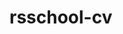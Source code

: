 # rsschool-cv  
[](https://dashachernyh.github.io/rsschool-cv/cv)
[](https://dashachernyh.github.io/rsschool-cv/)
